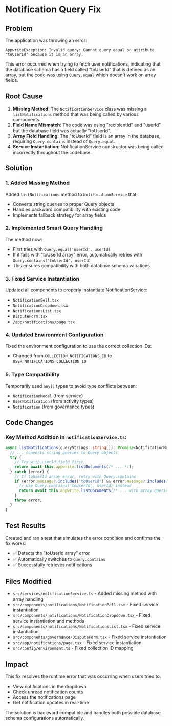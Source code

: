 # Notification Query Fix

## Problem
The application was throwing an error:
```
AppwriteException: Invalid query: Cannot query equal on attribute "toUserId" because it is an array.
```

This error occurred when trying to fetch user notifications, indicating that the database schema has a field called "toUserId" that is defined as an array, but the code was using `Query.equal` which doesn't work on array fields.

## Root Cause
1. **Missing Method**: The `NotificationService` class was missing a `listNotifications` method that was being called by various components.
2. **Field Name Mismatch**: The code was using "recipientId" and "userId" but the database field was actually "toUserId".
3. **Array Field Handling**: The "toUserId" field is an array in the database, requiring `Query.contains` instead of `Query.equal`.
4. **Service Instantiation**: NotificationService constructor was being called incorrectly throughout the codebase.

## Solution

### 1. Added Missing Method
Added `listNotifications` method to `NotificationService` that:
- Converts string queries to proper Query objects
- Handles backward compatibility with existing code
- Implements fallback strategy for array fields

### 2. Implemented Smart Query Handling
The method now:
- First tries with `Query.equal('userId', userId)`
- If it fails with "toUserId array" error, automatically retries with `Query.contains('toUserId', userId)`
- This ensures compatibility with both database schema variations

### 3. Fixed Service Instantiation
Updated all components to properly instantiate NotificationService:
- `NotificationBell.tsx`
- `NotificationDropdown.tsx` 
- `NotificationsList.tsx`
- `DisputeForm.tsx`
- `/app/notifications/page.tsx`

### 4. Updated Environment Configuration
Fixed the environment configuration to use the correct collection IDs:
- Changed from `COLLECTION_NOTIFICATIONS_ID` to `USER_NOTIFICATIONS_COLLECTION_ID`

### 5. Type Compatibility
Temporarily used `any[]` types to avoid type conflicts between:
- `NotificationModel` (from service)
- `UserNotification` (from activity types)
- `Notification` (from governance types)

## Code Changes

### Key Method Addition in `notificationService.ts`:
```typescript
async listNotifications(queryStrings: string[]): Promise<NotificationModel[]> {
  // ... converts string queries to Query objects
  try {
    // Try with userId field first
    return await this.appwrite.listDocuments(/* ... */);
  } catch (error) {
    // If toUserId array error, retry with Query.contains
    if (error.message?.includes('toUserId') && error.message?.includes('array')) {
      // Use Query.contains('toUserId', userId) instead
      return await this.appwrite.listDocuments(/* ... with array queries */);
    }
    throw error;
  }
}
```

## Test Results
Created and ran a test that simulates the error condition and confirms the fix works:
- ✅ Detects the "toUserId array" error
- ✅ Automatically switches to `Query.contains`
- ✅ Successfully retrieves notifications

## Files Modified
- `src/services/notificationService.ts` - Added missing method with array handling
- `src/components/notifications/NotificationBell.tsx` - Fixed service instantiation
- `src/components/notifications/NotificationDropdown.tsx` - Fixed service instantiation and methods
- `src/components/notifications/NotificationsList.tsx` - Fixed service instantiation
- `src/components/governance/DisputeForm.tsx` - Fixed service instantiation
- `src/app/notifications/page.tsx` - Fixed service instantiation
- `src/config/environment.ts` - Fixed collection ID mapping

## Impact
This fix resolves the runtime error that was occurring when users tried to:
- View notifications in the dropdown
- Check unread notification counts
- Access the notifications page
- Get notification updates in real-time

The solution is backward compatible and handles both possible database schema configurations automatically.